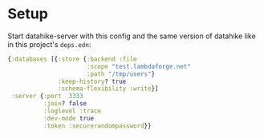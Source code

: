 # Setup

Start datahike-server with this config and the same version of datahike like in this project's `deps.edn`:
```clojure
{:databases [{:store {:backend :file
                      :scope "test.lambdaforge.net"
                      :path "/tmp/users"}
              :keep-history? true
              :schema-flexibility :write}]
 :server {:port  3333
          :join? false
          :loglevel :trace
          :dev-mode true
          :token :securerandompassword}}
```
